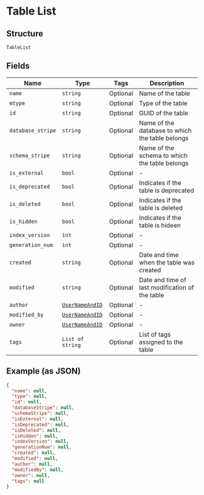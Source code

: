 
# Table List

## Structure

`TableList`

## Fields

| Name | Type | Tags | Description |
|  --- | --- | --- | --- |
| `name` | `string` | Optional | Name of the table |
| `mtype` | `string` | Optional | Type of the table |
| `id` | `string` | Optional | GUID of the table |
| `database_stripe` | `string` | Optional | Name of the database to which the table belongs |
| `schema_stripe` | `string` | Optional | Name of the schema to which the table belongs |
| `is_external` | `bool` | Optional | - |
| `is_deprecated` | `bool` | Optional | Indicates if the table is deprecated |
| `is_deleted` | `bool` | Optional | Indicates if the table is deleted |
| `is_hidden` | `bool` | Optional | Indicates if the table is hideen |
| `index_version` | `int` | Optional | - |
| `generation_num` | `int` | Optional | - |
| `created` | `string` | Optional | Date and time when the table was created |
| `modified` | `string` | Optional | Date and time of last modification of the table |
| `author` | [`UserNameAndID`](/doc/models/user-name-and-id.md) | Optional | - |
| `modified_by` | [`UserNameAndID`](/doc/models/user-name-and-id.md) | Optional | - |
| `owner` | [`UserNameAndID`](/doc/models/user-name-and-id.md) | Optional | - |
| `tags` | `List of string` | Optional | List of tags assigned to the table |

## Example (as JSON)

```json
{
  "name": null,
  "type": null,
  "id": null,
  "databaseStripe": null,
  "schemaStripe": null,
  "isExternal": null,
  "isDeprecated": null,
  "isDeleted": null,
  "isHidden": null,
  "indexVersion": null,
  "generationNum": null,
  "created": null,
  "modified": null,
  "author": null,
  "modifiedBy": null,
  "owner": null,
  "tags": null
}
```

